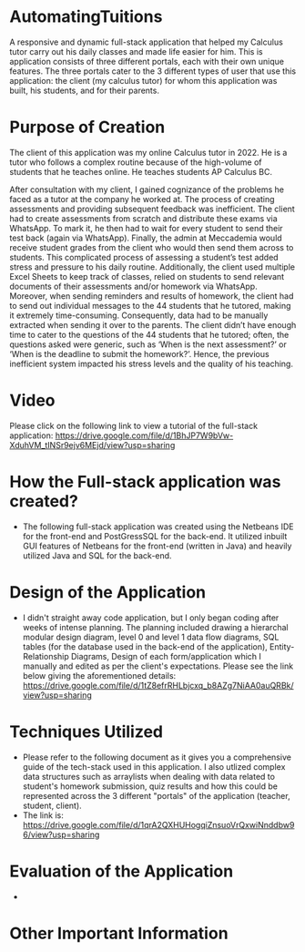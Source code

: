 # AutomatingTuitions
A responsive and dynamic full-stack application that helped my Calculus tutor carry out his daily classes and made life easier for him. This is application consists of three different portals, each with
their own unique features. The three portals cater to the 3 different types of user that use this application: the client (my calculus tutor) for whom this application was built, his students, and for 
their parents. 

# Purpose of Creation
The client of this application was my online Calculus tutor in 2022. He is a tutor who follows a
complex routine because of the high-volume of students that he teaches online. He
teaches students AP Calculus BC.

After consultation with my client, I gained cognizance of the problems he faced as a tutor at the company he worked at. The process of creating assessments and providing subsequent feedback was inefficient. The client had to create assessments from scratch and distribute these exams via WhatsApp. To mark it, he then had to wait for every student to send their test back (again via WhatsApp). Finally, the admin at Meccademia would receive student grades from the client who would then send them across to students. This complicated process of assessing a student’s test added stress and pressure to his daily routine. Additionally, the client used multiple Excel Sheets to keep track of classes, relied on students to send relevant documents of their assessments and/or homework via WhatsApp. Moreover, when sending reminders and results of homework, the client had to send out individual messages to the 44 students that he tutored, making it extremely time-consuming. Consequently, data had to be manually extracted when sending it over to the parents. The client didn’t have enough time to cater to the questions of the 44 students that he tutored; often, the questions asked were generic, such as ‘When is the next assessment?’ or ‘When is the deadline to submit the homework?’. Hence, the previous inefficient system impacted his stress levels and the quality of his teaching.

# Video
Please click on the following link to view a tutorial of the full-stack application: https://drive.google.com/file/d/1BhJP7W9bVw-XduhVM_tINSr9ejv6MEjd/view?usp=sharing

# How the Full-stack application was created?
- The following full-stack application was created using the Netbeans IDE for the front-end and PostGressSQL for the back-end. It utilized inbuilt GUI features of Netbeans for the front-end (written in Java) and heavily utilized Java and SQL for the
back-end.

# Design of the Application
- I didn't straight away code application, but I only began coding after weeks of intense planning. The planning included drawing a hierarchal modular design diagram, level 0 and level 1
data flow diagrams, SQL tables (for the database used in the back-end of the application), Entity-Relationship Diagrams, Design of each form/application which I manually and edited as per the client's
expectations. Please see the link below giving the aforementioned details: https://drive.google.com/file/d/1tZ8efrRHLbjcxq_b8AZg7NiAA0auQRBk/view?usp=sharing

# Techniques Utilized 
- Please refer to the following document as it gives you a comprehensive guide of the tech-stack used in this application. I also utlized complex data structures such as arraylists when dealing with
data related to student's homework submission, quiz results and how this could be represented across the 3 different "portals" of the application (teacher, student, client).
- The link is: https://drive.google.com/file/d/1qrA2QXHUHogqiZnsuoVrQxwiNnddbw96/view?usp=sharing

# Evaluation of the Application 
- 


# Other Important Information

